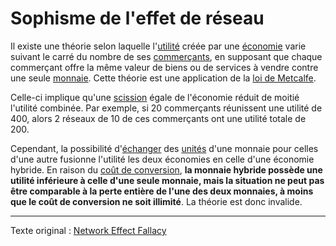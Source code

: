 Sophisme de l'effet de réseau
=============================

Il existe une théorie selon laquelle l'[utilité](ch101-glossary.md#utilité) créée par une [économie](ch101-glossary.md#économie) varie suivant le carré du nombre de ses [commerçants](ch101-glossary.md#commerçant), en supposant que chaque commerçant offre la même valeur de biens ou de services à vendre contre une seule [monnaie](ch101-glossary.md#monnaie). Cette théorie est une application de la [loi de Metcalfe](https://fr.wikipedia.org/wiki/Loi_de_Metcalfe).

Celle-ci implique qu'une [scission](ch101-glossary.md#scission) égale de l'économie réduit de moitié l'utilité combinée. Par exemple, si 20 commerçants réunissent une utilité de 400, alors 2 réseaux de 10 de ces commerçants ont une utilité totale de 200.

Cependant, la possibilité d'[échanger](ch101-glossary.md#échange) des [unités](ch101-glossary.md#unité) d'une monnaie pour celles d'une autre fusionne l'utilité les deux économies en celle d'une économie hybride. En raison du [coût de conversion](ch020-consolidation-principle.md), **la monnaie hybride possède une utilité inférieure à celle d'une seule monnaie, mais la situation ne peut pas être comparable à la perte entière de l'une des deux monnaies, à moins que le coût de conversion ne soit illimité**. La théorie est donc invalide.

---

Texte original : [Network Effect Fallacy](https://github.com/libbitcoin/libbitcoin-system/wiki/Network-Effect-Fallacy)
